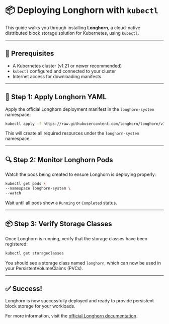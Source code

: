 # 📦 Deploying Longhorn with `kubectl`

This guide walks you through installing **Longhorn**, a cloud-native distributed block storage solution for Kubernetes, using `kubectl`.

---

## 🚀 Prerequisites

* A Kubernetes cluster (v1.21 or newer recommended)
* `kubectl` configured and connected to your cluster
* Internet access for downloading manifests

---

## 🧩 Step 1: Apply Longhorn YAML

Apply the official Longhorn deployment manifest in the `longhorn-system` namespace:

```bash
kubectl apply -f https://raw.githubusercontent.com/longhorn/longhorn/v1.9.0/deploy/longhorn.yaml
```

This will create all required resources under the `longhorn-system` namespace.

---

## 🔍 Step 2: Monitor Longhorn Pods

Watch the pods being created to ensure Longhorn is deploying properly:

```bash
kubectl get pods \
--namespace longhorn-system \
--watch
```

Wait until all pods show a `Running` or `Completed` status.

---

## 📦 Step 3: Verify Storage Classes

Once Longhorn is running, verify that the storage classes have been registered:

```bash
kubectl get storageclasses
```

You should see a storage class named `longhorn`, which can now be used in your PersistentVolumeClaims (PVCs).

---

## ✅ Success!

Longhorn is now successfully deployed and ready to provide persistent block storage for your workloads.

For more information, visit the [official Longhorn documentation](https://longhorn.io/docs/).


